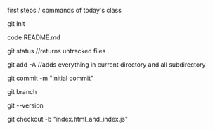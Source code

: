 first steps / commands of today's class

git init

code README.md

git status //returns untracked files

git add -A //adds everything in current directory and all subdirectory

 git commit -m "initial commit"

 git branch

 git --version

 git checkout -b "index.html_and_index.js"

